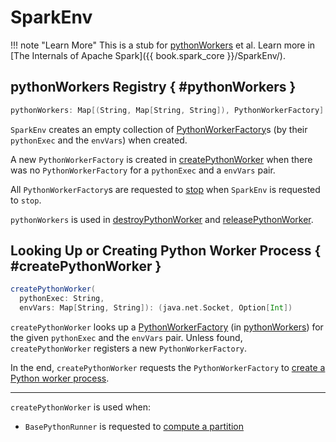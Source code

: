 # SparkEnv

!!! note "Learn More"
    This is a stub for [pythonWorkers](#pythonWorkers) et al.
    Learn more in [The Internals of Apache Spark]({{ book.spark_core }}/SparkEnv/).

## pythonWorkers Registry { #pythonWorkers }

```scala
pythonWorkers: Map[(String, Map[String, String]), PythonWorkerFactory]
```

`SparkEnv` creates an empty collection of [PythonWorkerFactory](PythonWorkerFactory.md)s (by their `pythonExec` and the `envVars`) when created.

A new `PythonWorkerFactory` is created in [createPythonWorker](#createPythonWorker) when there was no `PythonWorkerFactory` for a `pythonExec` and a `envVars` pair.

All `PythonWorkerFactory`s are requested to [stop](PythonWorkerFactory.md#stop) when `SparkEnv` is requested to `stop`.

`pythonWorkers` is used in [destroyPythonWorker](#destroyPythonWorker) and [releasePythonWorker](#releasePythonWorker).

## Looking Up or Creating Python Worker Process { #createPythonWorker }

```scala
createPythonWorker(
  pythonExec: String,
  envVars: Map[String, String]): (java.net.Socket, Option[Int])
```

`createPythonWorker` looks up a [PythonWorkerFactory](PythonWorkerFactory.md) (in [pythonWorkers](#pythonWorkers)) for the given `pythonExec` and the `envVars` pair. Unless found, `createPythonWorker` registers a new `PythonWorkerFactory`.

In the end, `createPythonWorker` requests the `PythonWorkerFactory` to [create a Python worker process](PythonWorkerFactory.md#create).

---

``createPythonWorker`` is used when:

* `BasePythonRunner` is requested to [compute a partition](runners/BasePythonRunner.md#compute)
